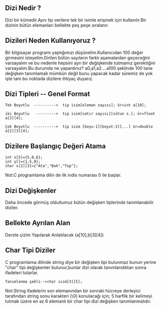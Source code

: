 Dizi Nedir ?
---------------
Dizi bir kümedir.Aynı tip verilere tek bir isimle erişmek 
için kullanılır.Bir dizinin bütün elemanları bellekte peş peşe 
sıralanır.

Dizileri Neden Kullanıyoruz ?
-----------------------
Bir bilgisayar programı yaptığımızı düşünelim.Kullanıcıdan 100
değer girmesini isteyelim.Girilen bütün sayıların farklı aşamalardan
geçeceğini varsayalım ve bu nedenle hepsini ayrı bir değişkende 
tutmamız gerektiğini varsayalım.Bu durumda ne yapardınız?
a0,a1,a2....a100 şeklinde 100 tane değişken tanımlamak mümkün değil
bunu yapacak kadar süremiz de yok işte tam bu noktada dizilere
ihtiyaç duyarız.

Dizi Tipleri       --    Genel Format
-----------
```
Tek Boyutlu  ---------->  tip isim[eleman sayısı]; ör=int a[10];

iki Boyutlu   --------->  tip isim[satır sayısı][sütun s.]; ör=float a[3][4];

Çok Boyutlu  ---------->  tip isim [boyu-1][boyut-2][...] ör=double a[2][3][4];
```

Dizilere Başlangıç Değeri Atama
------------------------------
```
int x[5]={5,0,6};
int y[]={1,5,9};
char x[2][3]={"Ata","Bak","Top"};
```
Not:C programlama dilin de ilk indis numarası 0 ile başlar.

Dizi Değişkenler
----------------
Daha öncede görmüş olduðumuz bütün değişken tiplerinde tanımlanabilir
diziler.

Bellekte Ayrılan Alan
----------------------
Derste çizim Yapılarak Anlatılacak (a[10],b[3][4])


Char Tipi Diziler
------------------
C programlama dilinde string diye bir değişken tipi bulunmaz bunun
yerine "char" tipi değişkenler bulunur,bunlar dizi olarak tanımlandıktan sonra
ifadeleri tutarlar.
```
Tanımlanma şekli-->char isim[3][5];
```
Not:String ifadelerin son elemanından bir sonraki hücreye derleyici
tarafından string sonu karakteri (\0) konulacağı için; 5 
harflik bir kelimeyi tutmak üzere en az 6 elemanlı bir char tipi
dizi değişken tanımlanmalıdır.
 